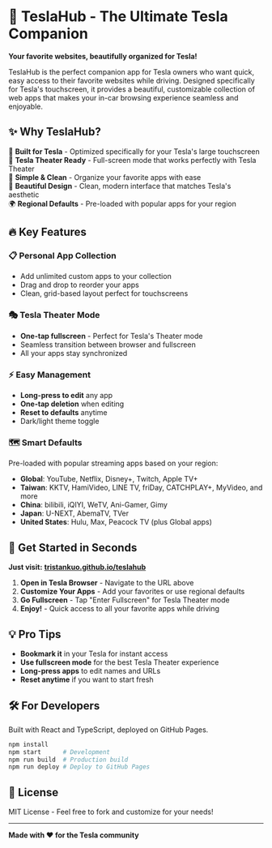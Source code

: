 # 🚗 TeslaHub - The Ultimate Tesla Companion

**Your favorite websites, beautifully organized for Tesla!**

TeslaHub is the perfect companion app for Tesla owners who want quick, easy access to their favorite websites while driving. Designed specifically for Tesla's touchscreen, it provides a beautiful, customizable collection of web apps that makes your in-car browsing experience seamless and enjoyable.

## ✨ Why TeslaHub?

🎯 **Built for Tesla** - Optimized specifically for your Tesla's large touchscreen  
🚀 **Tesla Theater Ready** - Full-screen mode that works perfectly with Tesla Theater  
📱 **Simple & Clean** - Organize your favorite apps with ease  
🎨 **Beautiful Design** - Clean, modern interface that matches Tesla's aesthetic  
🌍 **Regional Defaults** - Pre-loaded with popular apps for your region  

## 🔥 Key Features

### 📋 **Personal App Collection**
- Add unlimited custom apps to your collection
- Drag and drop to reorder your apps
- Clean, grid-based layout perfect for touchscreens

### 🎭 **Tesla Theater Mode**
- **One-tap fullscreen** - Perfect for Tesla's Theater mode
- Seamless transition between browser and fullscreen
- All your apps stay synchronized

### ⚡ **Easy Management**
- **Long-press to edit** any app
- **One-tap deletion** when editing
- **Reset to defaults** anytime
- Dark/light theme toggle

### 🗺️ **Smart Defaults**
Pre-loaded with popular streaming apps based on your region:
- **Global**: YouTube, Netflix, Disney+, Twitch, Apple TV+
- **Taiwan**: KKTV, HamiVideo, LINE TV, friDay, CATCHPLAY+, MyVideo, and more
- **China**: bilibili, iQIYI, WeTV, Ani-Gamer, Gimy
- **Japan**: U-NEXT, AbemaTV, TVer
- **United States**: Hulu, Max, Peacock TV (plus Global apps)

## 🚀 Get Started in Seconds

**Just visit:** [**tristankuo.github.io/teslahub**](https://tristankuo.github.io/teslahub)

1. **Open in Tesla Browser** - Navigate to the URL above
2. **Customize Your Apps** - Add your favorites or use regional defaults
3. **Go Fullscreen** - Tap "Enter Fullscreen" for Tesla Theater mode
4. **Enjoy!** - Quick access to all your favorite apps while driving

## 💡 Pro Tips

- **Bookmark it** in your Tesla for instant access
- **Use fullscreen mode** for the best Tesla Theater experience  
- **Long-press apps** to edit names and URLs
- **Reset anytime** if you want to start fresh

## 🛠️ For Developers

Built with React and TypeScript, deployed on GitHub Pages.

```bash
npm install
npm start      # Development
npm run build  # Production build
npm run deploy # Deploy to GitHub Pages
```

## 📝 License

MIT License - Feel free to fork and customize for your needs!

---

**Made with ❤️ for the Tesla community**